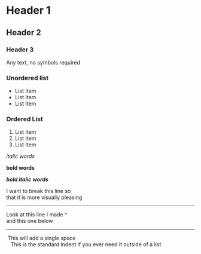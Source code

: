 # Header 1
## Header 2
### Header 3

Any text, no symbols required

### Unordered list
- List Item
- List Item
- List Item

### Ordered List
1. List Item
2. List Item
3. List Item

*italic words*

**bold words**

***bold italic words***

I want to break this line so <br>that it is more visually pleasing

___
Look at this line I made ^<br> and this one below
___

&nbsp;This will add a single space<br>
&nbsp;&nbsp;&nbsp;This is the standard indent if you ever need it outside of a list